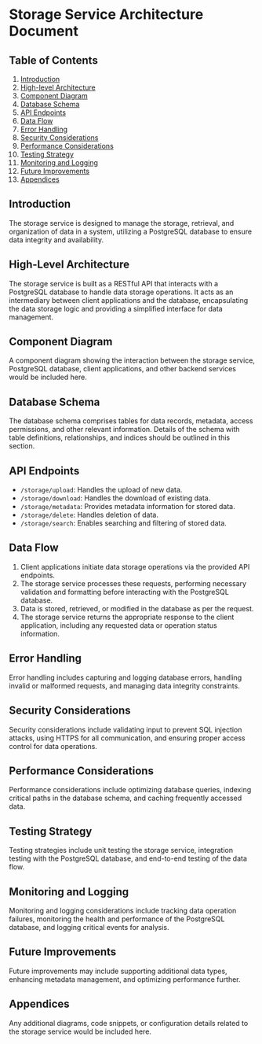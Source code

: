# Storage Service Architecture Document

## Table of Contents
1. [Introduction](#introduction)
2. [High-level Architecture](#high-level-architecture)
3. [Component Diagram](#component-diagram)
4. [Database Schema](#database-schema)
5. [API Endpoints](#api-endpoints)
6. [Data Flow](#data-flow)
7. [Error Handling](#error-handling)
8. [Security Considerations](#security-considerations)
9. [Performance Considerations](#performance-considerations)
10. [Testing Strategy](#testing-strategy)
11. [Monitoring and Logging](#monitoring-and-logging)
12. [Future Improvements](#future-improvements)
13. [Appendices](#appendices)

## Introduction
The storage service is designed to manage the storage, retrieval, and organization of data in a system, utilizing a PostgreSQL database to ensure data integrity and availability.

## High-Level Architecture
The storage service is built as a RESTful API that interacts with a PostgreSQL database to handle data storage operations. It acts as an intermediary between client applications and the database, encapsulating the data storage logic and providing a simplified interface for data management.

## Component Diagram
A component diagram showing the interaction between the storage service, PostgreSQL database, client applications, and other backend services would be included here.

## Database Schema
The database schema comprises tables for data records, metadata, access permissions, and other relevant information. Details of the schema with table definitions, relationships, and indices should be outlined in this section.

## API Endpoints
- `/storage/upload`: Handles the upload of new data.
- `/storage/download`: Handles the download of existing data.
- `/storage/metadata`: Provides metadata information for stored data.
- `/storage/delete`: Handles deletion of data.
- `/storage/search`: Enables searching and filtering of stored data.

## Data Flow
1. Client applications initiate data storage operations via the provided API endpoints.
2. The storage service processes these requests, performing necessary validation and formatting before interacting with the PostgreSQL database.
3. Data is stored, retrieved, or modified in the database as per the request.
4. The storage service returns the appropriate response to the client application, including any requested data or operation status information.

## Error Handling
Error handling includes capturing and logging database errors, handling invalid or malformed requests, and managing data integrity constraints.

## Security Considerations
Security considerations include validating input to prevent SQL injection attacks, using HTTPS for all communication, and ensuring proper access control for data operations.

## Performance Considerations
Performance considerations include optimizing database queries, indexing critical paths in the database schema, and caching frequently accessed data.

## Testing Strategy
Testing strategies include unit testing the storage service, integration testing with the PostgreSQL database, and end-to-end testing of the data flow.

## Monitoring and Logging
Monitoring and logging considerations include tracking data operation failures, monitoring the health and performance of the PostgreSQL database, and logging critical events for analysis.

## Future Improvements
Future improvements may include supporting additional data types, enhancing metadata management, and optimizing performance further.

## Appendices
Any additional diagrams, code snippets, or configuration details related to the storage service would be included here.
